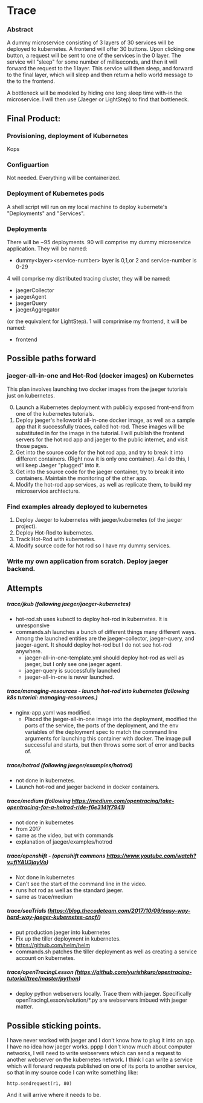 # Trace

### Abstract

A dummy microservice consisting of 3 layers of 30 services will be deployed to kubernetes. A frontend will offer 30 buttons. Upon clicking one button, a request will be sent to one of the services in the 0 layer. The service will "sleep" for some number of milliseconds, and then it will forward the request to the 1 layer. This service will then sleep, and forward to the final layer, which will sleep and then return a hello world message to the to the frontend.

A bottleneck will be modeled by hiding one long sleep time with-in the microservice. I will then use (Jaeger or LightStep) to find that bottleneck.


## Final Product:

### Provisioning, deployment of Kubernetes
Kops

### Configuartion
Not needed. Everything will be containerized. 

### Deployment of Kubernetes pods
A shell script will run on my local machine to deploy kubernete's "Deployments" and "Services". 

### Deployments
There will be ~95 deployments. 90 will comprise my dummy microservice application. They will be named: 

 - dummy\<layer\>\<service-number\> layer is 0,1,or 2 and service-number is 0-29

4 will comprise my distributed tracing cluster, they will be named:

- jaegerCollector
- jaegerAgent
- jaegerQuery
- jaegerAggregator

(or the equivalent for LightStep). 1 will comprimise my frontend, it will be named:

- frontend

## Possible paths forward

### jaeger-all-in-one and Hot-Rod (docker images) on Kubernetes 

This plan involves launching two docker images from the jaeger tutorials just on kubernetes.

0. Launch a Kubernetes deployment with publicly exposed front-end from one of the kubernetes tutorials.
1. Deploy jaeger's helloworld all-in-one docker image, as well as a sample app that it successfully traces, called hot-rod. These images will be substituted in for the image in the tutorial. I will publish the frontend servers for the hot rod app and jaeger to the public internet, and visit those pages.
2. Get into the source code for the hot rod app, and try to break it into different containers. (Right now it is only one container). As I do this, I will keep Jaeger "plugged" into it. 
3. Get into the source code for the jaeger container, try to break it into containers. Maintain the monitoring of the other app.
4. Modify the hot-rod app services, as well as replicate them, to build my microservice archtecture. 

### Find examples already deployed to kubernetes

1. Deploy Jaeger to kubernetes with jaeger/kubernetes (of the jaeger project).
2. Deploy Hot-Rod to kubernetes. 
3. Track Hot-Rod with kubernetes.
4. Modify source code for hot rod so I have my dummy services.

### Write my own application from scratch. Deploy jaeger backend.

## Attempts

##### trace/jkub (following jaeger/jaeger-kubernetes)

- hot-rod.sh uses kubectl to deploy hot-rod in kubernetes. It is unresponsive
- commands.sh launches a bunch of different things many different ways. Among the launched entities are the jaeger-collector, jaeger-query, and jaeger-agent. It should deploy hot-rod but I do not see hot-rod anywhere. 
	- jaeger-all-in-one-template.yml should deploy hot-rod as well as jaeger, but I only see one jaeger agent. 
	- jaeger-query is successfully launched
	- jaeger-all-in-one is never launched.

##### trace/managing-resources - launch hot-rod into kubernetes (following k8s tutorial: managing-resources.)

-  nginx-app.yaml was modified. 
	-  Placed the jaeger-all-in-one image into the deployment, modified the ports of the service, the ports of the deployment, and the env variables of the deployment spec to match the command line arguments for launching this container with docker. The image pull successful and starts, but then throws some sort of error and backs of. 

##### trace/hotrod (following jaeger/examples/hotrod)

- not done in kubernetes. 
- Launch hot-rod and jaeger backend in docker containers.

##### trace/medium (following https://medium.com/opentracing/take-opentracing-for-a-hotrod-ride-f6e3141f7941)

- not done in kubernetes
- from 2017
- same as the video, but with commands
- explanation of jaeger/examples/hotrod

##### trace/openshift - (openshift commons https://www.youtube.com/watch?v=fjYAU3jayVo)

- Not done in kubernetes
- Can't see the start of the command line in the video.
- runs hot rod as well as the standard jaeger.
- same as trace/medium

##### trace/seaTrials (https://blog.thecodeteam.com/2017/10/09/easy-way-hard-way-jaeger-kubernetes-cncf/)

- put production jaeger into kubernetes
- Fix up the tiller deployment in kubernetes. 
- https://github.com/helm/helm
- commands.sh patches the tiller deployment as well as creating a service account on kubernetes.

##### trace/openTracingLesson (https://github.com/yurishkuro/opentracing-tutorial/tree/master/python)

- deploy python webservers locally. Trace them with jaeger. Specifically openTracingLesson/solution/*.py are webservers imbued with jaeger matter.

## Possible sticking points.

I have never worked with jaeger and I don't know how to plug it into an app. I have no idea how jaeger works. 
pppp
I don't know much about computer networks, I will need to write webservers which can send a request to another webserver on the kubernetes network. I think I can write a service which will forward requests published on one of its ports to another service, so that in my source code I can write something like:

	http.sendrequest(r1, 80)
	
And it will arrive where it needs to be.	 








